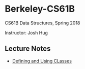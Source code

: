 # Berkeley-CS61B

CS61B Data Structures, Spring 2018

Instructor: Josh Hug

## Lecture Notes
* [Defining and Using CLasses](https://github.com/leehookk/Berkeley-CS61B/blob/master/Lecture%20Notes/Defining%20and%20Using%20Classes.md)
